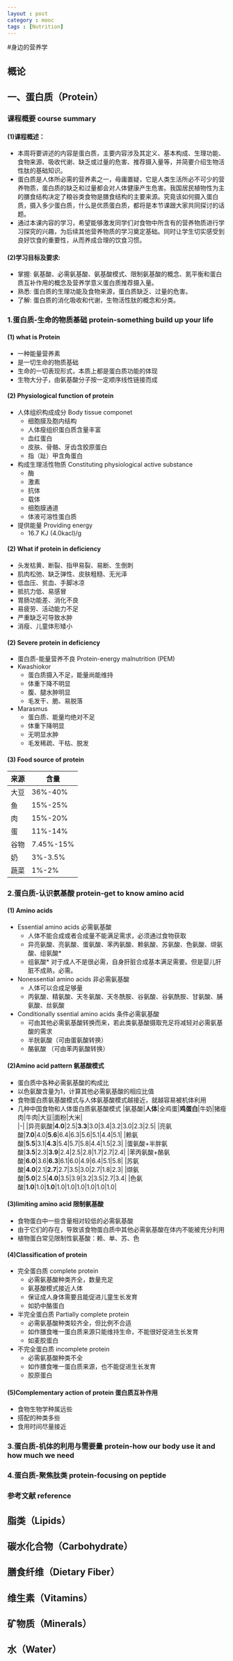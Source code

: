 ```yaml
---
layout : post
category : mooc
tags : [Nutrition]
---
```

#身边的营养学  

## 概论  

## 一、蛋白质（Protein）

### 课程概要 course summary  

#### (1)课程概述：

* 本周将要讲述的内容是蛋白质，主要内容涉及其定义、基本构成、生理功能、食物来源、吸收代谢、缺乏或过量的危害、推荐摄入量等，并简要介绍生物活性肽的基础知识。  
* 蛋白质是人体所必需的营养素之一，毋庸置疑，它是人类生活所必不可少的营养物质，蛋白质的缺乏和过量都会对人体健康产生危害。我国居民植物性为主的膳食结构决定了粮谷类食物是膳食结构的主要来源。究竟该如何摄入蛋白质，摄入多少蛋白质，什么是优质蛋白质，都将是本节课跟大家共同探讨的话题。  
*  通过本课内容的学习，希望能够激发同学们对食物中所含有的营养物质进行学习探究的兴趣，为后续其他营养物质的学习奠定基础。同时让学生切实感受到良好饮食的重要性，从而养成合理的饮食习惯。

#### (2)学习目标及要求:  

*  掌握: 氨基酸、必需氨基酸、氨基酸模式、限制氨基酸的概念、氮平衡和蛋白质互补作用的概念及营养学意义蛋白质推荐摄入量。  
*  熟悉: 蛋白质的生理功能及食物来源，蛋白质缺乏、过量的危害。  
*  了解: 蛋白质的消化吸收和代谢，生物活性肽的概念和分类。

### 1.蛋白质-生命的物质基础 protein-something build up your life  

#### (1) what is Protein 

* 一种能量营养素
* 是一切生命的物质基础
* 生命的一切表现形式，本质上都是蛋白质功能的体现
* 生物大分子，由氨基酸分子按一定顺序线性链接而成  

#### (2) Physiological function of protein   

*  人体组织构成成分 Body tissue componet
	* 细胞膜及胞内结构
	* 人体瘦组织蛋白质含量丰富
	* 血红蛋白 
	* 皮肤、骨骼、牙齿含胶原蛋白
	* 指（趾）甲含角蛋白
*  构成生理活性物质 Constituting physiological active substance
	* 酶
	* 激素
	* 抗体
	* 载体
	* 细胞膜通道
	*  体液可溶性蛋白质
*  提供能量 Providing energy
	* 16.7 KJ (4.0kacl)/g  

#### (2) What if protein in deficiency

*  头发枯黄、断裂、指甲易裂、易断、生倒刺  
*  肌肉松弛、缺乏弹性、皮肤粗糙、无光泽
*  低血压、贫血、手脚冰凉
*  抵抗力低、易感冒
*  胃肠功能差、消化不良
*  易疲劳、活动能力不足
*  严重缺乏可导致水肿
*  消瘦、儿童体形矮小

#### (2) Severe protein in deficiency

*  蛋白质-能量营养不良 Protein-energy malnutrition (PEM)  
* Kwashiokor
	* 蛋白质摄入不足，能量尚能维持
	* 体重下降不明显
	* 腹、腿水肿明显
	* 毛发干、脆、易脱落
* Marasmus
	* 蛋白质、能量均绝对不足
	* 体重下降明显
	* 无明显水肿
	* 毛发稀疏、干枯、脱发

#### (3) Food source of protein

|来源|含量|
|--|--|
|大豆|36%-40%|
|鱼|15%-25%|
|肉|15%-20%|
|蛋|11%-14%|
|谷物|7.45%-15%|
|奶|3%-3.5%|
|蔬菜|1%-2%|

### 2.蛋白质-认识氨基酸 protein-get to know amino acid  

#### (1) Amino acids

* Essential amino acids 必需氨基酸 
 	* 人体不能合成或者合成量不能满足需求，必须通过食物获取  
	* 异亮氨酸、亮氨酸、蛋氨酸、苯丙氨酸、赖氨酸、苏氨酸、色氨酸、缬氨酸、组氨酸*    
	* 组氨酸*  对于成人不是很必需，自身肝脏合成基本满足需要。但是婴儿肝脏不成熟，必需。  
* Nonessential amino acids 非必需氨基酸   
 	* 人体可以合成足够量
 	* 丙氨酸、精氨酸、天冬氨酸、天冬酰胺、谷氨酸、谷氨酰胺、甘氨酸、脯氨酸、丝氨酸  
* Conditionally ssential amino acids 条件必需氨基酸 
 	* 可由其他必需氨基酸转换而来，若此类氨基酸摄取充足将减轻对必需氨基酸的需求
 	* 半胱氨酸（可由蛋氨酸转换）
 	* 酪氨酸 （可由苯丙氨酸转换）

#### (2)Amino acid pattern 氨基酸模式

*  蛋白质中各种必需氨基酸的构成比
*  以色氨酸含量为1，计算其他必需氨基酸的相应比值
*  食物蛋白质氨基酸模式与人体氨基酸模式越接近，就越容易被机体利用
*  几种中国食物和人体蛋白质氨基酸模式
|氨基酸|**人体**|全鸡蛋|**鸡蛋白**|牛奶|猪瘦肉|牛肉|大豆|面粉|大米|  
|-|
|异亮氨酸|**4.0**|2.5|**3.3**|3.0|3.4|3.2|3.0|2.3|2.5|
|亮氨酸|**7.0**|4.0|**5.6**|6.4|6.3|5.6|5.1|4.4|5.1|
|赖氨酸|**5.5**|3.1|**4.3**|5.4|5.7|5.8|4.4|1.5|2.3|
|蛋氨酸+半胖氨酸|**3.5**|2.3|**3.9**|2.4|2.5|2.8|1.7|2.7|2.4|
|苯丙氨酸+酪氨酸|**6.0**|3.6|**6.3**|6.1|6.0|4.9|6.4|5.1|5.8|
|苏氨酸|**4.0**|2.1|**2.7**|2.7|3.5|3.0|2.7|1.8|2.3|
|缬氨酸|**5.0**|2.5|**4.0**|3.5|3.9|3.2|3.5|2.7|3.4|
|色氨酸|**1.0**|1.0|**1.0**|1.0|1.0|1.0|1.0|1.0|1.0|

#### (3)limiting amino acid 限制氨基酸

*  食物蛋白中一些含量相对较低的必需氨基酸
*  由于它们的存在，导致该食物蛋白质中其他必需氨基酸在体内不能被充分利用
*  植物蛋白常见限制性氨基酸：赖、单、苏、色

#### (4)Classification of protein    

*  完全蛋白质 complete protein
	*	必需氨基酸种类齐全，数量充足
	*	氨基酸模式接近人体
	*	保证成人身体需要且能促进儿童生长发育
	*	如奶中酪蛋白
*  半完全蛋白质 Partially complete protein
	* 必需氨基酸种类较齐全，但比例不合适
	* 如作膳食唯一蛋白质来源只能维持生命，不能很好促进生长发育
	* 如麦胶蛋白
*  不完全蛋白质 incomplete protein
	* 必需氨基酸种类不全
	* 如作膳食唯一蛋白质来源，也不能促进生长发育
	* 胶原蛋白

#### (5)Complementary action of protein 蛋白质互补作用

* 食物生物学种属远些
* 搭配的种类多些
* 食用时间尽量接近      

### 3.蛋白质-机体的利用与需要量 protein-how our body use it and how much we need  

### 4.蛋白质-聚焦肽类 protein-focusing on peptide  

### 参考文献 reference  


## 脂类（Lipids）

## 碳水化合物（Carbohydrate）

## 膳食纤维（Dietary Fiber）

## 维生素（Vitamins）

## 矿物质（Minerals）

## 水（Water）
